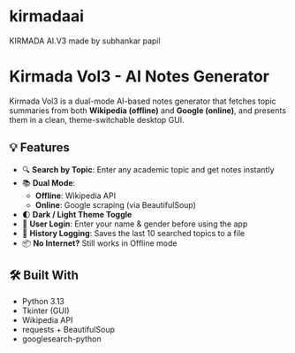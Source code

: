 # kirmadaai
KIRMADA AI.V3 made by subhankar papil
# Kirmada Vol3 - AI Notes Generator

Kirmada Vol3 is a dual-mode AI-based notes generator that fetches topic summaries from both **Wikipedia (offline)** and **Google (online)**, and presents them in a clean, theme-switchable desktop GUI.

## 💡 Features

- 🔍 **Search by Topic**: Enter any academic topic and get notes instantly
- 📚 **Dual Mode**:
  - **Offline**: Wikipedia API
  - **Online**: Google scraping (via BeautifulSoup)
- 🌓 **Dark / Light Theme Toggle**
- 🧠 **User Login**: Enter your name & gender before using the app
- 🧾 **History Logging**: Saves the last 10 searched topics to a file
- 📦 **No Internet?** Still works in Offline mode

## 🛠 Built With

- Python 3.13
- Tkinter (GUI)
- Wikipedia API
- requests + BeautifulSoup
- googlesearch-python


